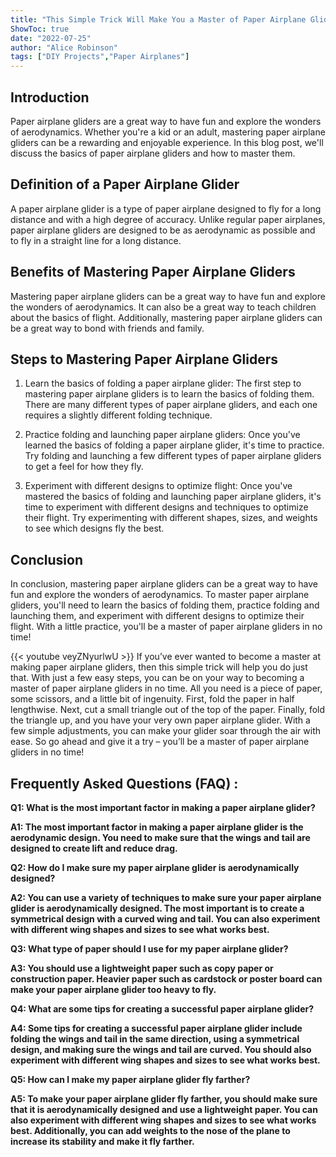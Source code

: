 ```yaml
---
title: "This Simple Trick Will Make You a Master of Paper Airplane Gliders!"
ShowToc: true 
date: "2022-07-25"
author: "Alice Robinson" 
tags: ["DIY Projects","Paper Airplanes"]
---
```

## Introduction

Paper airplane gliders are a great way to have fun and explore the wonders of aerodynamics. Whether you're a kid or an adult, mastering paper airplane gliders can be a rewarding and enjoyable experience. In this blog post, we'll discuss the basics of paper airplane gliders and how to master them. 

## Definition of a Paper Airplane Glider

A paper airplane glider is a type of paper airplane designed to fly for a long distance and with a high degree of accuracy. Unlike regular paper airplanes, paper airplane gliders are designed to be as aerodynamic as possible and to fly in a straight line for a long distance. 

## Benefits of Mastering Paper Airplane Gliders

Mastering paper airplane gliders can be a great way to have fun and explore the wonders of aerodynamics. It can also be a great way to teach children about the basics of flight. Additionally, mastering paper airplane gliders can be a great way to bond with friends and family. 

## Steps to Mastering Paper Airplane Gliders

1. Learn the basics of folding a paper airplane glider: The first step to mastering paper airplane gliders is to learn the basics of folding them. There are many different types of paper airplane gliders, and each one requires a slightly different folding technique. 

2. Practice folding and launching paper airplane gliders: Once you've learned the basics of folding a paper airplane glider, it's time to practice. Try folding and launching a few different types of paper airplane gliders to get a feel for how they fly. 

3. Experiment with different designs to optimize flight: Once you've mastered the basics of folding and launching paper airplane gliders, it's time to experiment with different designs and techniques to optimize their flight. Try experimenting with different shapes, sizes, and weights to see which designs fly the best. 

## Conclusion

In conclusion, mastering paper airplane gliders can be a great way to have fun and explore the wonders of aerodynamics. To master paper airplane gliders, you'll need to learn the basics of folding them, practice folding and launching them, and experiment with different designs to optimize their flight. With a little practice, you'll be a master of paper airplane gliders in no time!

{{< youtube veyZNyurlwU >}} 
If you’ve ever wanted to become a master at making paper airplane gliders, then this simple trick will help you do just that. With just a few easy steps, you can be on your way to becoming a master of paper airplane gliders in no time. All you need is a piece of paper, some scissors, and a little bit of ingenuity. First, fold the paper in half lengthwise. Next, cut a small triangle out of the top of the paper. Finally, fold the triangle up, and you have your very own paper airplane glider. With a few simple adjustments, you can make your glider soar through the air with ease. So go ahead and give it a try – you’ll be a master of paper airplane gliders in no time!

## Frequently Asked Questions (FAQ) :
**Q1: What is the most important factor in making a paper airplane glider?**

**A1: The most important factor in making a paper airplane glider is the aerodynamic design. You need to make sure that the wings and tail are designed to create lift and reduce drag.**

**Q2: How do I make sure my paper airplane glider is aerodynamically designed?**

**A2: You can use a variety of techniques to make sure your paper airplane glider is aerodynamically designed. The most important is to create a symmetrical design with a curved wing and tail. You can also experiment with different wing shapes and sizes to see what works best.**

**Q3: What type of paper should I use for my paper airplane glider?**

**A3: You should use a lightweight paper such as copy paper or construction paper. Heavier paper such as cardstock or poster board can make your paper airplane glider too heavy to fly.**

**Q4: What are some tips for creating a successful paper airplane glider?**

**A4: Some tips for creating a successful paper airplane glider include folding the wings and tail in the same direction, using a symmetrical design, and making sure the wings and tail are curved. You should also experiment with different wing shapes and sizes to see what works best.**

**Q5: How can I make my paper airplane glider fly farther?**

**A5: To make your paper airplane glider fly farther, you should make sure that it is aerodynamically designed and use a lightweight paper. You can also experiment with different wing shapes and sizes to see what works best. Additionally, you can add weights to the nose of the plane to increase its stability and make it fly farther.**






